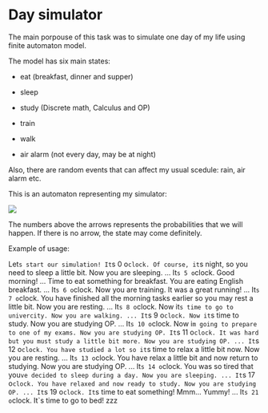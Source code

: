 # Day simulator

The main porpouse of this task was to simulate one day of my life using finite automaton model.

The model has six main states:

- eat (breakfast, dinner and supper)

- sleep

- study (Discrete math, Calculus and OP)

- train

- walk 

- air alarm (not every day, may be at night)

Also, there are random events that can affect my usual scedule: rain, air alarm etc.

This is an automaton representing my simulator:

![](https://drive.google.com/uc?export=view&amp;id=1toOwliIvuqz77oQpyzP_-s58ka5GFRNU)

The numbers above the arrows represents the probabilities that we will happen. If there is no arrow, the state may come definitely.

Example of usage:

Let`s start our simulation!
It`s 0 o`clock.
Of course, it`s night, so you need to sleep a little bit.
Now you are sleeping.
...
It`s 5 o`clock.
Good morning!
...
Time to eat something for breakfast.
You are eating English breakfast.
...
It`s 6 o`clock.
Now you are training.
It was a great running!
...
It`s 7 o`clock.
You have finished all the morning tasks earlier so you may rest a little bit.
Now you are resting.
...
It`s 8 o`clock.
Now it`s time to go to univercity.
Now you are walking.
...
It`s 9 o`clock.
Now it`s time to study.
Now you are studying OP.
...
It`s 10 o`clock.
Now i`m going to prepare to one of my exams.
Now you are studying OP.
It`s 11 o`clock.
It was hard but you must study a little bit more.
Now you are studying OP.
...
It`s 12 o`clock.
You have studied a lot so it`s time to relax a little bit now.
Now you are resting.
...
It`s 13 o`clock.
You have relax a little bit and now return to studying.
Now you are studying OP.
...
It`s 14 o`clock.
You was so tired that you`ve decided to sleep during a day.
Now you are sleeping.
...
It`s 17 o`clock.
You have relaxed and now ready to study.
Now you are studying OP.
...
It`s 19 o`clock.
It`s time to eat something!
Mmm... Yummy!
...
It`s 21 o`clock.
It`s time to go to bed!
zzz





